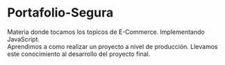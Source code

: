 # Portafolio-Segura

Materia donde tocamos los topicos de E-Commerce. Implementando JavaScript. <br>
Aprendimos a como realizar un proyecto a nivel de producción. Llevamos este conocimiento al desarrollo del proyecto final.
